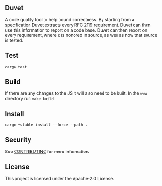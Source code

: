 ## Duvet

A code quality tool to help bound correctness.
By starting from a specification Duvet extracts every RFC 2119 requirement.
Duvet can then use this information to report on a code base.
Duvet can then report on every requirement,
where it is honored in source,
as well as how that source is tested.

## Test
```
cargo test
```

## Build

If there are any changes to the JS
it will also need to be built.
In the `www` directory run `make build`

## Install
```
cargo +stable install --force --path .
````

## Security

See [CONTRIBUTING](CONTRIBUTING.md#security-issue-notifications) for more information.

## License

This project is licensed under the Apache-2.0 License.

